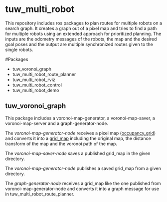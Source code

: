 # tuw\_multi\_robot
This repository includes ros packages to plan routes for multiple robots on a search graph. It creates a graph out of a pixel map and tries to find a path for multiple robots using an extended approach for prioritized planning. The inputs are the odometry messages of the robots, the map and the desired goal poses and the output are multiple synchronized routes given to the single robots. 

#Packages

* tuw\_voronoi\_graph
* tuw\_multi\_robot\_route\_planner
* tuw\_multi\_robot\_rviz
* tuw\_multi\_robot\_control
* tuw\_multi\_robot\_demo

## tuw\_voronoi\_graph
This package includes a voronoi-map-generator, a voronoi-map-saver, a voronoi-map-server and a graph-generator-node. 

The _voronoi-map-generator-node_ receives a pixel map ([occupancy\_grid](http://docs.ros.org/api/nav_msgs/html/msg/OccupancyGrid.html)) and converts it into a [grid\_map](http://wiki.ros.org/grid_map) including the original map, the distance transform of the map and the voronoi path of the map.

The _voronoi-map-saver-node_ saves a published grid\_map in the given directory.

The _voronoi-map-generator-node_ publishes a saved grid\_map from a given directory.

The _graph-generator-node_ receives a grid\_map like the one published from voronoi-map-generator-node and converts it into a graph message for use in tuw\_multi\_robot\_route\_planner.

